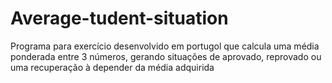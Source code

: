 # Average-tudent-situation
Programa para exercício desenvolvido em portugol que calcula uma média ponderada entre 3 números, gerando situações de aprovado, reprovado ou uma recuperação à depender da média adquirida
